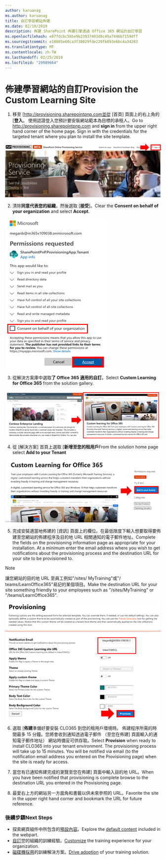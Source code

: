 ```yaml
---
author: karuanag
ms.author: karuanag
title: 自訂學習網站佈建
ms.date: 02/10/2019
description: 佈建 SharePoint 佈建引擎透過 Office 365 網站的自訂學習
ms.openlocfilehash: e87fdcbc5bbe9b23937403d8c49a7446b7159dff
ms.sourcegitcommit: e10085e60ca3f38029fde229fb093e6bc4a34203
ms.translationtype: MT
ms.contentlocale: zh-TW
ms.lasthandoff: 02/25/2019
ms.locfileid: "29989664"
---
```

# <a name="provision-the-custom-learning-site"></a><span data-ttu-id="ff6bc-103">佈建學習網站的自訂</span><span class="sxs-lookup"><span data-stu-id="ff6bc-103">Provision the Custom Learning Site</span></span>

1. <span data-ttu-id="ff6bc-p101">移至 [http://provisioning.sharepointpnp.com並從 [首頁] 頁面上的右上角的 [**登入**。 使用認證登入您預計要安裝網站範本為目標的承租人。</span><span class="sxs-lookup"><span data-stu-id="ff6bc-p101">Go to http://provisioning.sharepointpnp.com and **sign in** from the upper right hand corner of the home page.  Sign in with the  credentials for the targeted tenant where you plan to install the site template.</span></span>

![pnphome.png](media/inst_signin.png)

2. <span data-ttu-id="ff6bc-107">清除**同意代表您的組織**，然後選取 [**接受**]。</span><span class="sxs-lookup"><span data-stu-id="ff6bc-107">Clear the **Consent on behalf of your organization** and select **Accept**.</span></span>

![在](media/inst_perms.png)

3. <span data-ttu-id="ff6bc-109">從解決方案庫中選取**了 Office 365 適用的自訂**。</span><span class="sxs-lookup"><span data-stu-id="ff6bc-109">Select **Custom Learning for Office 365** from the solution gallery.</span></span>

![在](media/inst_select.png)

4. <span data-ttu-id="ff6bc-111">從 [解決方案] 首頁上選取 [**新增至您的租用戶**</span><span class="sxs-lookup"><span data-stu-id="ff6bc-111">From the solution home page select **Add to your Tenant**</span></span>

![inst_select.png](media/inst_add.png)

5. <span data-ttu-id="ff6bc-p102">完成安裝適當地佈建的 [資訊] 頁面上的欄位。在最低限度下輸入想要取得要佈建至您網站的佈建程序及目的地 URL 相關通知的電子郵件地址。</span><span class="sxs-lookup"><span data-stu-id="ff6bc-p102">Complete the fields on the provisioning information page as appropriate for your installation. At a minimum enter the email address where you wish to get notifications about the provisioning process and the destination URL for your site to be provisioned to.</span></span>  

> [!NOTE]
> <span data-ttu-id="ff6bc-115">讓您網站的目的地 URL 至員工例如"/sites/ MyTraining"或"/ teams/LearnOffice365"易記的某個項目。</span><span class="sxs-lookup"><span data-stu-id="ff6bc-115">Make the destination URL for your site something friendly to your employees such as "/sites/MyTraining" or "/teams/LearnOffice365".</span></span>

![inst_options.png](media/inst_options.png)

6. <span data-ttu-id="ff6bc-p103">選取 [**佈建**準備好要安裝 CLO365 到您的租用戶環境時。 佈建程序所需的時間最多 15 分鐘。您將會收到通知透過電子郵件 （至您在佈建] 頁面輸入的通知電子郵件地址） 網站時備妥可供存取。</span><span class="sxs-lookup"><span data-stu-id="ff6bc-p103">Select **Provision** when ready to install CLO365 into your tenant environment.  The provisioning process will take up to 15 minutes. You will be notified via email (to the notification email address you entered on the Provisioning page) when the site is ready for access.</span></span>

7. <span data-ttu-id="ff6bc-120">當您有已通知佈建完成的瀏覽至您在佈建] 頁面中輸入目的地 URL。</span><span class="sxs-lookup"><span data-stu-id="ff6bc-120">When you have been notified that provisioning is complete browse to the destination URL you entered in the Provisioning page.</span></span>

8. <span data-ttu-id="ff6bc-121">最愛右上方的網站另一方面角和書籤以供未來參照的 URL。</span><span class="sxs-lookup"><span data-stu-id="ff6bc-121">Favorite the site in the upper right hand corner and bookmark the URL for future reference.</span></span>  

### <a name="next-steps"></a><span data-ttu-id="ff6bc-122">後續步驟</span><span class="sxs-lookup"><span data-stu-id="ff6bc-122">Next Steps</span></span>
- <span data-ttu-id="ff6bc-123">探索網頁組件中所包含的[預設內容](sitecontent.md)。</span><span class="sxs-lookup"><span data-stu-id="ff6bc-123">Explore the [default content](sitecontent.md) included in the webpart.</span></span>
- <span data-ttu-id="ff6bc-124">[自訂](customization.md)您的組織的訓練經驗。</span><span class="sxs-lookup"><span data-stu-id="ff6bc-124">[Customize](customization.md) the training experience for your organization.</span></span>
- <span data-ttu-id="ff6bc-125">[磁碟機採用](driveadoption.md)的訓練解決方案。</span><span class="sxs-lookup"><span data-stu-id="ff6bc-125">[Drive adoption](driveadoption.md) of your training solution.</span></span>
